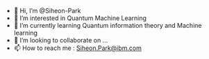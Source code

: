 - 👋 Hi, I’m @Siheon-Park
- 👀 I’m interested in Quantum Machine Learning
- 🌱 I’m currently learning Quantum information theory and Machine learning
- 💞️ I’m looking to collaborate on ...
- 📫 How to reach me : Siheon.Park@ibm.com

<!---
Siheon-Park/Siheon-Park is a ✨ special ✨ repository because its `README.md` (this file) appears on your GitHub profile.
You can click the Preview link to take a look at your changes.
--->
